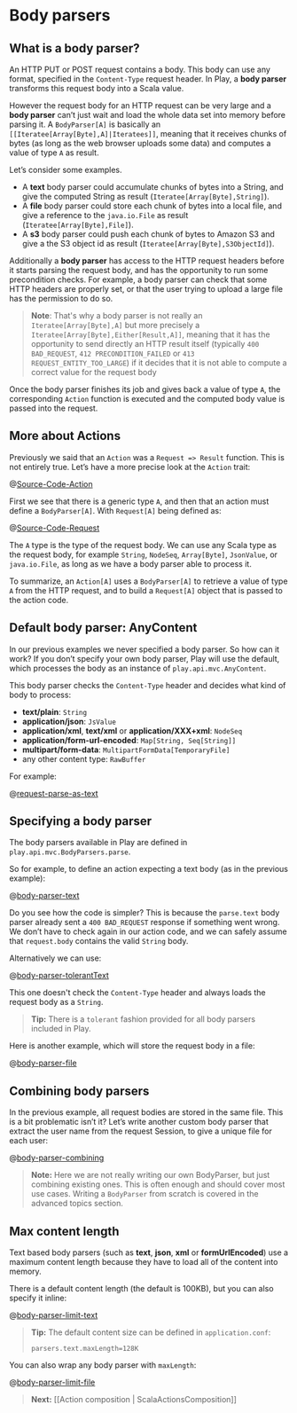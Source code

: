 # Body parsers

## What is a body parser?

An HTTP PUT or POST request contains a body. This body can use any format, specified in the `Content-Type` request header. In Play, a **body parser** transforms this request body into a Scala value. 

However the request body for an HTTP request can be very large and a **body parser** can’t just wait and load the whole data set into memory before parsing it. A `BodyParser[A]` is basically an `[[Iteratee[Array[Byte],A]|Iteratees]]`, meaning that it receives chunks of bytes (as long as the web browser uploads some data) and computes a value of type `A` as result.

Let’s consider some examples.

- A **text** body parser could accumulate chunks of bytes into a String, and give the computed String as result (`Iteratee[Array[Byte],String]`).
- A **file** body parser could store each chunk of bytes into a local file, and give a reference to the `java.io.File` as result (`Iteratee[Array[Byte],File]`).
- A **s3** body parser could push each chunk of bytes to Amazon S3 and give a the S3 object id as result (`Iteratee[Array[Byte],S3ObjectId]`).

Additionally a **body parser** has access to the HTTP request headers before it starts parsing the request body, and has the opportunity to run some precondition checks. For example, a body parser can check that some HTTP headers are properly set, or that the user trying to upload a large file has the permission to do so.

> **Note**: That's why a body parser is not really an `Iteratee[Array[Byte],A]` but more precisely a `Iteratee[Array[Byte],Either[Result,A]]`, meaning that it has the opportunity to send directly an HTTP result itself (typically `400 BAD_REQUEST`, `412 PRECONDITION_FAILED` or `413 REQUEST_ENTITY_TOO_LARGE`) if it decides that it is not able to compute a correct value for the request body

Once the body parser finishes its job and gives back a value of type `A`, the corresponding `Action` function is executed and the computed body value is passed into the request.

## More about Actions

Previously we said that an `Action` was a `Request => Result` function. This is not entirely true. Let’s have a more precise look at the `Action` trait:

@[Source-Code-Action](code/ScalaBodyParser.scala)


First we see that there is a generic type `A`, and then that an action must define a `BodyParser[A]`. With `Request[A]` being defined as:

@[Source-Code-Request](code/ScalaBodyParser.scala)


The `A` type is the type of the request body. We can use any Scala type as the request body, for example `String`, `NodeSeq`, `Array[Byte]`, `JsonValue`, or `java.io.File`, as long as we have a body parser able to process it.

To summarize, an `Action[A]` uses a `BodyParser[A]` to retrieve a value of type `A` from the HTTP request, and to build a `Request[A]` object that is passed to the action code. 

## Default body parser: AnyContent

In our previous examples we never specified a body parser. So how can it work? If you don’t specify your own body parser, Play will use the default, which processes the body as an instance of `play.api.mvc.AnyContent`.

This body parser checks the `Content-Type` header and decides what kind of body to process:

- **text/plain**: `String`
- **application/json**: `JsValue`
- **application/xml**, **text/xml** or **application/XXX+xml**: `NodeSeq`
- **application/form-url-encoded**: `Map[String, Seq[String]]`
- **multipart/form-data**: `MultipartFormData[TemporaryFile]`
- any other content type: `RawBuffer`

For example:

@[request-parse-as-text](code/ScalaBodyParser.scala)


## Specifying a body parser

The body parsers available in Play are defined in `play.api.mvc.BodyParsers.parse`.

So for example, to define an action expecting a text body (as in the previous example):

@[body-parser-text](code/ScalaBodyParser.scala)


Do you see how the code is simpler? This is because the `parse.text` body parser already sent a `400 BAD_REQUEST` response if something went wrong. We don’t have to check again in our action code, and we can safely assume that `request.body` contains the valid `String` body.

Alternatively we can use:

@[body-parser-tolerantText](code/ScalaBodyParser.scala)


This one doesn't check the `Content-Type` header and always loads the request body as a `String`.

> **Tip:** There is a `tolerant` fashion provided for all body parsers included in Play.

Here is another example, which will store the request body in a file:

@[body-parser-file](code/ScalaBodyParser.scala)

## Combining body parsers

In the previous example, all request bodies are stored in the same file. This is a bit problematic isn’t it? Let’s write another custom body parser that extract the user name from the request Session, to give a unique file for each user:

@[body-parser-combining](code/ScalaBodyParser.scala)


> **Note:** Here we are not really writing our own BodyParser, but just combining existing ones. This is often enough and should cover most use cases. Writing a `BodyParser` from scratch is covered in the advanced topics section.

## Max content length

Text based body parsers (such as **text**, **json**, **xml** or **formUrlEncoded**) use a maximum content length because they have to load all of the content into memory. 

There is a default content length (the default is 100KB), but you can also specify it inline:

@[body-parser-limit-text](code/ScalaBodyParser.scala)


> **Tip:** The default content size can be defined in `application.conf`:
> 
> `parsers.text.maxLength=128K`

You can also wrap any body parser with `maxLength`:

@[body-parser-limit-file](code/ScalaBodyParser.scala)


> **Next:** [[Action composition | ScalaActionsComposition]]

